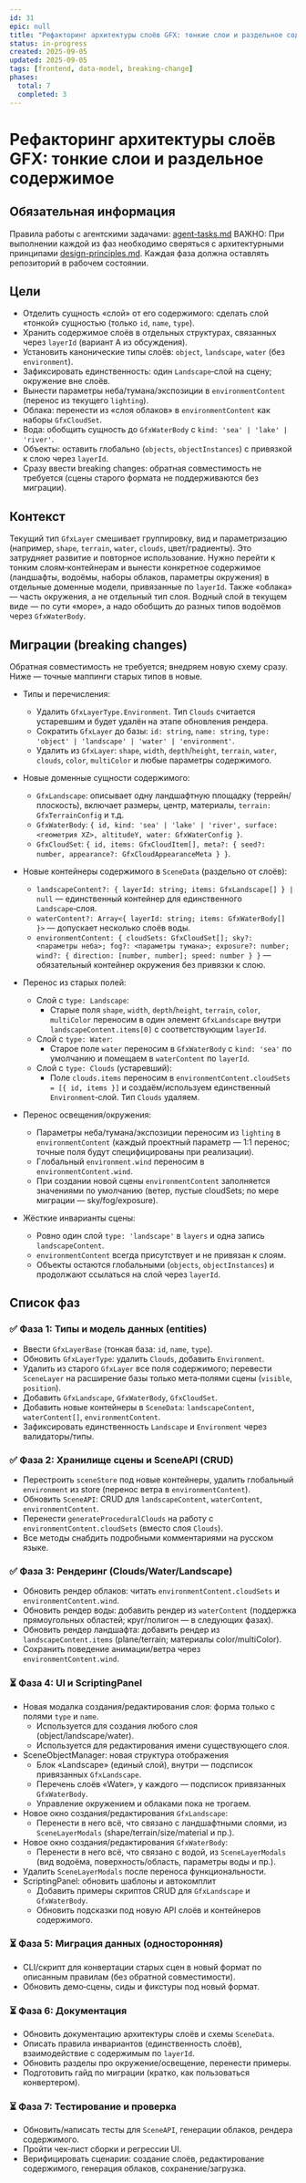 ```yaml
---
id: 31
epic: null
title: "Рефакторинг архитектуры слоёв GFX: тонкие слои и раздельное содержимое"
status: in-progress
created: 2025-09-05
updated: 2025-09-05
tags: [frontend, data-model, breaking-change]
phases:
  total: 7
  completed: 3
---
```


# Рефакторинг архитектуры слоёв GFX: тонкие слои и раздельное содержимое

## Обязательная информация
Правила работы с агентскими задачами: [agent-tasks.md](../../../../docs/development/workflows/agent-tasks.md)
ВАЖНО: При выполнении каждой из фаз необходимо сверяться с архитектурными принципами [design-principles.md](../../../../docs/architecture/design-principles.md). Каждая фаза должна оставлять репозиторий в рабочем состоянии.

## Цели
- Отделить сущность «слой» от его содержимого: сделать слой «тонкой» сущностью (только `id`, `name`, `type`).
- Хранить содержимое слоёв в отдельных структурах, связанных через `layerId` (вариант A из обсуждения).
- Установить канонические типы слоёв: `object`, `landscape`, `water` (без `environment`).
- Зафиксировать единственность: один `Landscape`‑слой на сцену; окружение вне слоёв.
- Вынести параметры неба/тумана/экспозиции в `environmentContent` (перенос из текущего `lighting`).
- Облака: перенести из «слоя облаков» в `environmentContent` как наборы `GfxCloudSet`.
- Вода: обобщить сущность до `GfxWaterBody` с `kind: 'sea' | 'lake' | 'river'`.
- Объекты: оставить глобально (`objects`, `objectInstances`) с привязкой к слою через `layerId`.
- Сразу ввести breaking changes: обратная совместимость не требуется (сцены старого формата не поддерживаются без миграции).

## Контекст
Текущий тип `GfxLayer` смешивает группировку, вид и параметризацию (например, `shape`, `terrain`, `water`, `clouds`, цвет/градиенты). Это затрудняет развитие и повторное использование. Нужно перейти к тонким слоям‑контейнерам и вынести конкретное содержимое (ландшафты, водоёмы, наборы облаков, параметры окружения) в отдельные доменные модели, привязанные по `layerId`. Также «облака» — часть окружения, а не отдельный тип слоя. Водный слой в текущем виде — по сути «море», а надо обобщить до разных типов водоёмов через `GfxWaterBody`.

## Миграции (breaking changes)
Обратная совместимость не требуется; внедряем новую схему сразу. Ниже — точные маппинги старых типов в новые.

- Типы и перечисления:
  - Удалить `GfxLayerType.Environment`. Тип `Clouds` считается устаревшим и будет удалён на этапе обновления рендера.
  - Сократить `GfxLayer` до базы: `id: string`, `name: string`, `type: 'object' | 'landscape' | 'water' | 'environment'`.
  - Удалить из `GfxLayer`: `shape`, `width`, `depth`/`height`, `terrain`, `water`, `clouds`, `color`, `multiColor` и любые параметры содержимого.

- Новые доменные сущности содержимого:
  - `GfxLandscape`: описывает одну ландшафтную площадку (террейн/плоскость), включает размеры, центр, материалы, `terrain: GfxTerrainConfig` и т.д.
  - `GfxWaterBody`: `{ id, kind: 'sea' | 'lake' | 'river', surface: <геометрия XZ>, altitudeY, water: GfxWaterConfig }`.
  - `GfxCloudSet`: `{ id, items: GfxCloudItem[], meta?: { seed?: number, appearance?: GfxCloudAppearanceMeta } }`.

- Новые контейнеры содержимого в `SceneData` (раздельно от слоёв):
  - `landscapeContent?: { layerId: string; items: GfxLandscape[] } | null` — единственный контейнер для единственного `Landscape`‑слоя.
  - `waterContent?: Array<{ layerId: string; items: GfxWaterBody[] }>` — допускает несколько слоёв воды.
  - `environmentContent: { cloudSets: GfxCloudSet[]; sky?: <параметры неба>; fog?: <параметры тумана>; exposure?: number; wind?: { direction: [number, number]; speed: number } }` — обязательный контейнер окружения без привязки к слою.

- Перенос из старых полей:
  - Слой с `type: Landscape`:
    - Старые поля `shape`, `width`, `depth`/`height`, `terrain`, `color`, `multiColor` переносим в один элемент `GfxLandscape` внутри `landscapeContent.items[0]` с соответствующим `layerId`.
  - Слой с `type: Water`:
    - Старое поле `water` переносим в `GfxWaterBody` с `kind: 'sea'` по умолчанию и помещаем в `waterContent` по `layerId`.
  - Слой с `type: Clouds` (устаревший):
    - Поле `clouds.items` переносим в `environmentContent.cloudSets = [{ id, items }]` и создаём/используем единственный `Environment`‑слой. Тип `Clouds` удаляем.

- Перенос освещения/окружения:
  - Параметры неба/тумана/экспозиции переносим из `lighting` в `environmentContent` (каждый проектный параметр — 1:1 перенос; точные поля будут специфицированы при реализации).
  - Глобальный `environment.wind` переносим в `environmentContent.wind`.
  - При создании новой сцены `environmentContent` заполняется значениями по умолчанию (ветер, пустые cloudSets; по мере миграции — sky/fog/exposure).

- Жёсткие инварианты сцены:
  - Ровно один слой `type: 'landscape'` в `layers` и одна запись `landscapeContent`.
  - `environmentContent` всегда присутствует и не привязан к слоям.
  - Объекты остаются глобальными (`objects`, `objectInstances`) и продолжают ссылаться на слой через `layerId`.

## Список фаз

### ✅ Фаза 1: Типы и модель данных (entities)
- Ввести `GfxLayerBase` (тонкая база: `id`, `name`, `type`).
- Обновить `GfxLayerType`: удалить `Clouds`, добавить `Environment`.
- Удалить из старого `GfxLayer` все поля содержимого; перевести `SceneLayer` на расширение базы только мета‑полями сцены (`visible`, `position`).
- Добавить `GfxLandscape`, `GfxWaterBody`, `GfxCloudSet`.
- Добавить новые контейнеры в `SceneData`: `landscapeContent`, `waterContent[]`, `environmentContent`.
- Зафиксировать единственность `Landscape` и `Environment` через валидаторы/типы.

### ✅ Фаза 2: Хранилище сцены и SceneAPI (CRUD)
- Перестроить `sceneStore` под новые контейнеры, удалить глобальный `environment` из store (перенос ветра в `environmentContent`).
- Обновить `SceneAPI`: CRUD для `landscapeContent`, `waterContent`, `environmentContent`.
- Перенести `generateProceduralClouds` на работу с `environmentContent.cloudSets` (вместо слоя `Clouds`).
- Все методы снабдить подробными комментариями на русском языке.

### ✅ Фаза 3: Рендеринг (Clouds/Water/Landscape)
- Обновить рендер облаков: читать `environmentContent.cloudSets` и `environmentContent.wind`.
- Обновить рендер воды: добавить рендер из `waterContent` (поддержка прямоугольных областей; круг/полигон — в следующих фазах).
- Обновить рендер ландшафта: добавить рендер из `landscapeContent.items` (plane/terrain; материалы color/multiColor).
- Сохранить поведение анимации/ветра через `environmentContent.wind`.

### ⏳ Фаза 4: UI и ScriptingPanel
- Новая модалка создания/редактирования слоя: форма только с полями `type` и `name`.
  - Используется для создания любого слоя (object/landscape/water).
  - Используется для редактирования имени существующего слоя.
- SceneObjectManager: новая структура отображения
  - Блок «Landscape» (единый слой), внутри — подсписок привязанных `GfxLandscape`.
  - Перечень слоёв «Water», у каждого — подсписок привязанных `GfxWaterBody`.
  - Управление окружением и облаками пока не трогаем.
- Новое окно создания/редактирования `GfxLandscape`:
  - Перенести в него всё, что связано с ландшафтными слоями, из `SceneLayerModals` (shape/terrain/size/material и пр.).
- Новое окно создания/редактирования `GfxWaterBody`:
  - Перенести в него всё, что связано с водой, из `SceneLayerModals` (вид водоёма, поверхность/область, параметры воды и пр.).
- Удалить `SceneLayerModals` после переноса функциональности.
- ScriptingPanel: обновить шаблоны и автокомплит
  - Добавить примеры скриптов CRUD для `GfxLandscape` и `GfxWaterBody`.
  - Обновить подсказки под новую API слоёв и контейнеров содержимого.

### ⏳ Фаза 5: Миграция данных (односторонняя)
- CLI/скрипт для конвертации старых сцен в новый формат по описанным правилам (без обратной совместимости).
- Обновить демо‑сцены, сиды и фикстуры под новый формат.

### ⏳ Фаза 6: Документация
- Обновить документацию архитектуры слоёв и схемы `SceneData`.
- Описать правила инвариантов (единственность слоёв), взаимодействие с содержимым по `layerId`.
- Обновить разделы про окружение/освещение, перенести примеры.
- Подготовить гайд по миграции (кратко, как пользоваться конвертером).

### ⏳ Фаза 7: Тестирование и проверка
- Обновить/написать тесты для `SceneAPI`, генерации облаков, рендера содержимого.
- Пройти чек‑лист сборки и регрессии UI.
- Верифицировать сценарии: создание слоёв, редактирование содержимого, генерация облаков, сохранение/загрузка.
